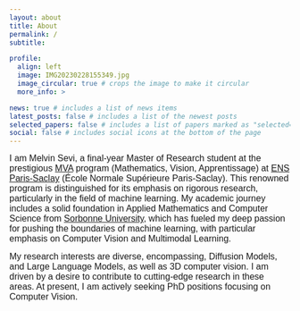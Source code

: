 ```yaml
---
layout: about
title: About
permalink: /
subtitle: 

profile:
  align: left
  image: IMG20230228155349.jpg
  image_circular: true # crops the image to make it circular
  more_info: >

news: true # includes a list of news items
latest_posts: false # includes a list of the newest posts
selected_papers: false # includes a list of papers marked as "selected={true}"
social: false # includes social icons at the bottom of the page
---
```


<span style="font-family: Arial, sans-serif; font-size: 16px;">I am Melvin Sevi, a final-year Master of Research student at the prestigious [MVA](https://www.master-mva.com/) program (Mathematics, Vision, Apprentissage) at [ENS Paris-Saclay](https://www.ens-paris-saclay.fr/) (École Normale Supérieure Paris-Saclay). This renowned program is distinguished for its emphasis on rigorous research, particularly in the field of machine learning. My academic journey includes a solid foundation in Applied Mathematics and Computer Science from [Sorbonne University](https://www.sorbonne-universite.fr/), which has fueled my deep passion for pushing the boundaries of machine learning, with particular emphasis on Computer Vision and Multimodal Learning.

<span style="font-family: Arial, sans-serif; font-size: 16px;">My research interests are diverse, encompassing, Diffusion Models, and Large Language Models, as well as 3D computer vision.  I am driven by a desire to contribute to cutting-edge research in these areas. At present, I am actively seeking PhD positions focusing on Computer Vision.
